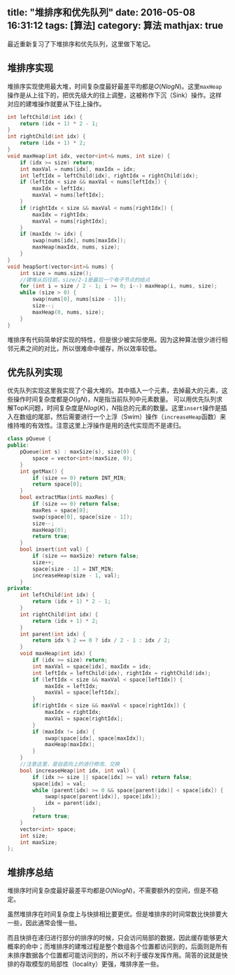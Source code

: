 title: "堆排序和优先队列"
date: 2016-05-08 16:31:12
tags: [算法]
category: 算法
mathjax: true
---
最近重新复习了下堆排序和优先队列，这里做下笔记。

## 堆排序实现
堆排序实现使用最大堆，时间复杂度最好最差平均都是$O(NlogN)$。这里`maxHeap`操作是从上往下的，把优先级大的往上调整，这被称作下沉（Sink）操作。这样对应的建堆操作就要从下往上操作。
```cpp
int leftChild(int idx) {
    return (idx + 1) * 2 - 1;
}
int rightChild(int idx) {
    return (idx + 1) * 2;
}
void maxHeap(int idx, vector<int>& nums, int size) {
    if (idx >= size) return;
    int maxVal = nums[idx], maxIdx = idx;
    int leftIdx = leftChild(idx), rightIdx = rightChild(idx);
    if (leftIdx < size && maxVal < nums[leftIdx]) {
        maxIdx = leftIdx;
        maxVal = nums[leftIdx];
    }
    if (rightIdx < size && maxVal < nums[rightIdx]) {
        maxIdx = rightIdx;
        maxVal = nums[rightIdx];
    }
    if (maxIdx != idx) {
        swap(nums[idx], nums[maxIdx]);
        maxHeap(maxIdx, nums, size);
    }
}
void heapSort(vector<int>& nums) {
    int size = nums.size();
    //建堆从后往前，size/2-1是最后一个有子节点的结点
    for (int i = size / 2 - 1; i >= 0; i--) maxHeap(i, nums, size);
    while (size > 0) {
        swap(nums[0], nums[size - 1]);
        size--;
        maxHeap(0, nums, size);
    }
}
```
堆排序有代码简单好实现的特性，但是很少被实际使用。因为这种算法很少进行相邻元素之间的对比，所以很难命中缓存，所以效率较低。
<!-- more  -->
## 优先队列实现
优先队列实现这里我实现了个最大堆的。其中插入一个元素，去掉最大的元素，这些操作时间复杂度都是$O(lgN)$，$N$是指当前队列中元素数量。
可以用优先队列求解TopK问题，时间复杂度是$Nlog(K)$，$N$指总的元素的数量。这里`insert`操作是插入在数组的尾部，然后需要进行一个上浮（Swim）操作（`increaseHeap`函数）来维持堆的有效性。注意这里上浮操作是用的迭代实现而不是递归。
```cpp
class pQueue {
public:
    pQueue(int s) : maxSize(s), size(0) {
        space = vector<int>(maxSize, 0);
    }
    int getMax() {
        if (size == 0) return INT_MIN;
        return space[0];
    }
    bool extractMax(int& maxRes) {
        if (size == 0) return false;
        maxRes = space[0];
        swap(space[0], space[size - 1]);
        size--;
        maxHeap(0);
        return true;
    }
    bool insert(int val) {
        if (size == maxSize) return false;
        size++;
        space[size - 1] = INT_MIN;
        increaseHeap(size - 1, val);
    }
private:
    int leftChild(int idx) {
        return (idx + 1) * 2 - 1;
    }
    int rightChild(int idx) {
        return (idx + 1) * 2;
    }
    int parent(int idx) {
        return idx % 2 == 0 ? idx / 2 - 1 : idx / 2;
    }
    void maxHeap(int idx) {
        if (idx >= size) return;
        int maxVal = space[idx], maxIdx = idx;
        int leftIdx = leftChild(idx), rightIdx = rightChild(idx);
        if (leftIdx < size && maxVal < space[leftIdx]) {
            maxIdx = leftIdx;
            maxVal = space[leftIdx];
        }
        if(rightIdx < size && maxVal < space[rightIdx]) {
            maxIdx = rightIdx;
            maxVal = space[rightIdx];
        }
        if (maxIdx != idx) {
            swap(space[idx], space[maxIdx]);
            maxHeap(maxIdx);
        }
    }
    //注意这里，是自底向上的进行修改、交换
    bool increaseHeap(int idx, int val) {
        if (idx >= size || space[idx] >= val) return false;
        space[idx] = val;
        while (parent(idx) >= 0 && space[parent(idx)] < space[idx]) {
            swap(space[parent(idx)], space[idx]);
            idx = parent(idx);
        }
        return true;
    }
    vector<int> space;
    int size;
    int maxSize;
};
```

## 堆排序总结
堆排序时间复杂度最好最差平均都是$O(NlogN)$，不需要额外的空间，但是不稳定。

虽然堆排序在时间复杂度上与快排相比要更优。但是堆排序的时间常数比快排要大一些，因此通常会慢一些。

而且快排在递归进行部分的排序的时候，只会访问局部的数据，因此缓存能够更大概率的命中；而堆排序的建堆过程是整个数组各个位置都访问到的，后面则是所有未排序数据各个位置都可能访问到的，所以不利于缓存发挥作用。简答的说就是快排的存取模型的局部性（locality）更强，堆排序差一些。